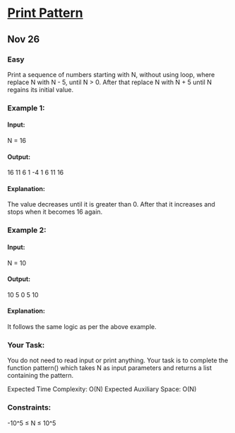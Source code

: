 # [Print Pattern](https://www.geeksforgeeks.org/problems/print-pattern3549/1)
## Nov 26
### Easy

Print a sequence of numbers starting with N, without using loop, where replace N with N - 5, until N > 0. After that replace N with N + 5 until N regains its initial value.

### Example 1:

#### Input: 
N = 16

#### Output: 
16 11 6 1 -4 1 6 11 16

#### Explanation: 
The value decreases until it is greater than 0. After that it increases and stops when it becomes 16 again.

### Example 2:

#### Input: 
N = 10

#### Output: 
10 5 0 5 10

#### Explanation:
It follows the same logic as per the above example.

### Your Task:
You do not need to read input or print anything. Your task is to complete the function pattern() which takes N as input parameters and returns a list containing the pattern.

Expected Time Complexity: O(N)
Expected Auxiliary Space: O(N)

### Constraints:
-10^5 ≤ N ≤ 10^5